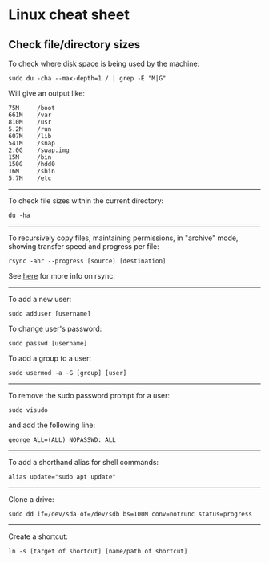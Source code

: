 # Linux cheat sheet

## Check file/directory sizes

To check where disk space is being used by the machine:
```
sudo du -cha --max-depth=1 / | grep -E "M|G"
```
Will give an output like:
```
75M     /boot
661M    /var
810M    /usr
5.2M    /run
607M    /lib
541M    /snap
2.0G    /swap.img
15M     /bin
150G    /hdd0
16M     /sbin
5.7M    /etc
```

---

To check file sizes within the current directory:
```
du -ha
```
---

To recursively copy files, maintaining permissions, in "archive" mode, showing transfer speed and progress per file:
```
rsync -ahr --progress [source] [destination]
```

See [here](https://www.computerhope.com/unix/rsync.htm) for more info on rsync.

---

To add a new user:
```
sudo adduser [username]
```

To change user's password:
```
sudo passwd [username]
```

To add a group to a user:
```
sudo usermod -a -G [group] [user]
```

---

To remove the sudo password prompt for a user:

```
sudo visudo
```

and add the following line:
```
george ALL=(ALL) NOPASSWD: ALL
```

---

To add a shorthand alias for shell commands:

```
alias update="sudo apt update"
```

---

Clone a drive:
```
sudo dd if=/dev/sda of=/dev/sdb bs=100M conv=notrunc status=progress
```

---

Create a shortcut:
```
ln -s [target of shortcut] [name/path of shortcut]
```